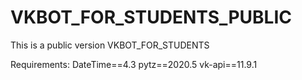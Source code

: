 # VKBOT_FOR_STUDENTS_PUBLIC
This is a public version VKBOT_FOR_STUDENTS

Requirements:
DateTime==4.3
pytz==2020.5
vk-api==11.9.1